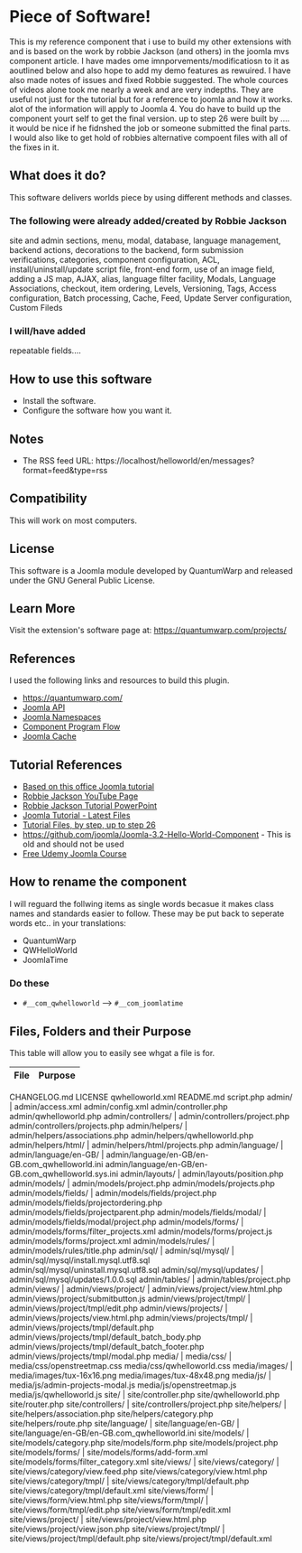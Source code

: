 # Piece of Software!
This is my reference component that i use to build my other extensions with and is based on the work by robbie Jackson (and others) in the joomla mvs component article.
I have mades ome imnporvements/modificatiosn to it as aoutlined below and also hope to add my demo features as rewuired. I have also made notes of issues and fixed Robbie suggested.
The whole cources of videos alone took me nearly a week and are very indepths. They are useful not just for the tutorial but for a reference to joomla and how it works. alot of the information will apply to Joomla 4. You do have to build up the component yourt self to get the final version. up to step 26 were built by .... it would be nice if he fidnshed the job or someone submitted the final parts.
I would also like to get hold of robbies alternative compoent files with all of the fixes in it.

## What does it do?
This software delivers worlds piece by using different methods and classes.

### The following were already added/created by Robbie Jackson
site and admin sections, menu, modal, database, language management, backend actions, decorations to the backend, form submission verifications, 
categories, component configuration, ACL, install/uninstall/update script file, front-end form, use of an image field, adding a JS map, AJAX, alias, 
language filter facility, Modals, Language Associations, checkout, item ordering, Levels, Versioning, Tags, Access configuration, Batch processing, 
Cache, Feed, Update Server configuration, Custom Fileds

### I will/have added
repeatable fields....

## How to use this software
- Install the software.
- Configure the software how you want it.

## Notes
- The RSS feed URL: https://localhost/helloworld/en/messages?format=feed&type=rss

## Compatibility
This will work on most computers.

## License
This software is a Joomla module developed by QuantumWarp and released under the GNU General Public License.

## Learn More
Visit the extension's software page at: https://quantumwarp.com/projects/

## References
I used the following links and resources to build this plugin.
- https://quantumwarp.com/
- [Joomla API](https://api.joomla.org/)
- [Joomla Namespaces](https://api.joomla.org/cms-3/namespaces/default.html)
- [Component Program Flow](https://docs.joomla.org/Component_Program_Flow)
- [Joomla Cache](https://docs.joomla.org/Cache)


## Tutorial References
- [Based on this office Joomla tutorial](https://docs.joomla.org/J3.x:Developing_an_MVC_Component/Introduction)
- [Robbie Jackson YouTube Page](https://www.youtube.com/channel/UCMxpLXLiuFKxSNtbn8cCW3g)
- [Robbie Jackson Tutorial PowerPoint](https://docs.google.com/presentation/d/11g6qd64zmQObe8xMuEVubdUeIp0DcZ1wr8dq7LcrXIA/)
- [Joomla Tutorial - Latest Files](https://docs.joomla.org/J3.x:Developing_an_MVC_Component/Adding_Custom_Fields)
- [Tutorial Files, by step, up to step 26](https://github.com/Stevec4/Joomla-HelloWorld)
- https://github.com/joomla/Joomla-3.2-Hello-World-Component - This is old and should not be used
- [Free Udemy Joomla Course](https://www.udemy.com/course/joomla-development-101/)

## How to rename the component
I will reguard the follwing items as single words becasue it makes class names and standards easier to follow. These may be put back to seperate words etc.. in your translations:
- QuantumWarp
- QWHelloWorld
- JoomlaTime

### Do these
- `#__com_qwhelloworld` --> `#__com_joomlatime`

## Files, Folders and their Purpose

This table will allow you to easily see whgat a file is for.

File | Purpose
-- | --

CHANGELOG.md
LICENSE
qwhelloworld.xml
README.md
script.php
admin/ | 
admin/access.xml
admin/config.xml
admin/controller.php
admin/qwhelloworld.php
admin/controllers/ | 
admin/controllers/project.php
admin/controllers/projects.php
admin/helpers/ | 
admin/helpers/associations.php
admin/helpers/qwhelloworld.php
admin/helpers/html/ | 
admin/helpers/html/projects.php
admin/language/ | 
admin/language/en-GB/ | 
admin/language/en-GB/en-GB.com_qwhelloworld.ini
admin/language/en-GB/en-GB.com_qwhelloworld.sys.ini
admin/layouts/ | 
admin/layouts/position.php
admin/models/ | 
admin/models/project.php
admin/models/projects.php
admin/models/fields/ | 
admin/models/fields/project.php
admin/models/fields/projectordering.php
admin/models/fields/projectparent.php
admin/models/fields/modal/ | 
admin/models/fields/modal/project.php
admin/models/forms/ | 
admin/models/forms/filter_projects.xml
admin/models/forms/project.js
admin/models/forms/project.xml
admin/models/rules/ |
admin/models/rules/title.php
admin/sql/ | 
admin/sql/mysql/ | 
admin/sql/mysql/install.mysql.utf8.sql
admin/sql/mysql/uninstall.mysql.utf8.sql
admin/sql/mysql/updates/ | 
admin/sql/mysql/updates/1.0.0.sql
admin/tables/ | 
admin/tables/project.php
admin/views/ | 
admin/views/project/ | 
admin/views/project/view.html.php
admin/views/project/submitbutton.js
admin/views/project/tmpl/ | 
admin/views/project/tmpl/edit.php
admin/views/projects/ | 
admin/views/projects/view.html.php
admin/views/projects/tmpl/ |
admin/views/projects/tmpl/default.php
admin/views/projects/tmpl/default_batch_body.php
admin/views/projects/tmpl/default_batch_footer.php
admin/views/projects/tmpl/modal.php
media/ | 
media/css/ | 
media/css/openstreetmap.css
media/css/qwhelloworld.css
media/images/ | 
media/images/tux-16x16.png
media/images/tux-48x48.png
media/js/ | 
media/js/admin-projects-modal.js
media/js/openstreetmap.js
media/js/qwhelloworld.js
site/ | 
site/controller.php
site/qwhelloworld.php
site/router.php
site/controllers/ | 
site/controllers/project.php
site/helpers/ | 
site/helpers/association.php
site/helpers/category.php
site/helpers/route.php
site/language/ | 
site/language/en-GB/ | 
site/language/en-GB/en-GB.com_qwhelloworld.ini
site/models/ | 
site/models/category.php
site/models/form.php
site/models/project.php
site/models/forms/ | 
site/models/forms/add-form.xml
site/models/forms/filter_category.xml
site/views/ | 
site/views/category/ | 
site/views/category/view.feed.php
site/views/category/view.html.php
site/views/category/tmpl/ | 
site/views/category/tmpl/default.php
site/views/category/tmpl/default.xml
site/views/form/ | 
site/views/form/view.html.php
site/views/form/tmpl/ | 
site/views/form/tmpl/edit.php
site/views/form/tmpl/edit.xml
site/views/project/ | 
site/views/project/view.html.php
site/views/project/view.json.php
site/views/project/tmpl/ | 
site/views/project/tmpl/default.php
site/views/project/tmpl/default.xml


